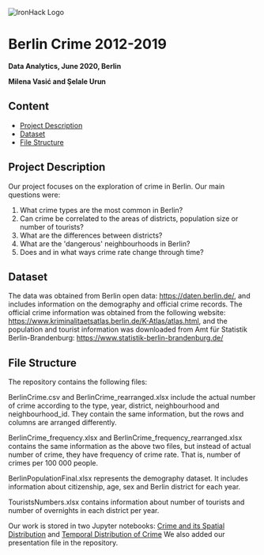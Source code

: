 

![IronHack Logo](https://s3-eu-west-1.amazonaws.com/ih-materials/uploads/upload_d5c5793015fec3be28a63c4fa3dd4d55.png)


# Berlin Crime 2012-2019


**Data Analytics, June 2020, Berlin**

**Milena Vasić and Şelale Urun**


## Content
* [Project Description](#project-description)
* [Dataset](#dataset)
* [File Structure](#dataset)


## Project Description

Our project focuses on the exploration of crime in Berlin. Our main questions were:
1) What crime types are the most common in Berlin?
2) Can crime be correlated to the areas of districts, population size or number of tourists?
3) What are the differences between districts?
4) What are the 'dangerous' neighbourhoods in Berlin?
5) Does and in what ways crime rate change through time?

 ## Dataset
 
The data was obtained from Berlin open data: https://daten.berlin.de/, and includes information on the demography and official crime records. 
The official crime information was obtained from the following website: https://www.kriminalitaetsatlas.berlin.de/K-Atlas/atlas.html, and the population and tourist information was downloaded from Amt für Statistik Berlin-Brandenburg: https://www.statistik-berlin-brandenburg.de/

## File Structure

The repository contains the following files:

BerlinCrime.csv and BerlinCrime_rearranged.xlsx include the actual number of crime according to the type, year, district, neighbourhood and neighbourhood_id. They contain the same information, but the rows and columns are arranged differently.

BerlinCrime_frequency.xlsx and BerlinCrime_frequency_rearranged.xlsx contains the same information as the above two files, but instead of actual number of crime, they have frequency of crime rate. That is, number of crimes per 100 000 people. 

BerlinPopulationFinal.xlsx represents the demography dataset. It includes information about citizenship, age, sex and Berlin district for each year. 

TouristsNumbers.xlsx contains information about number of tourists and number of overnights in each district per year. 

Our work is stored in two Jupyter notebooks: 
[Crime and its Spatial Distribution](https://github.com/MilVas/Project6/blob/master/CrimeAndItsSpatialDitribution.ipynb) and 
[Temporal Distribution of Crime](https://github.com/MilVas/Project6/blob/master/CrimeAndItsSpatialDitribution.ipynb)
We also added our presentation file in the repository. 


